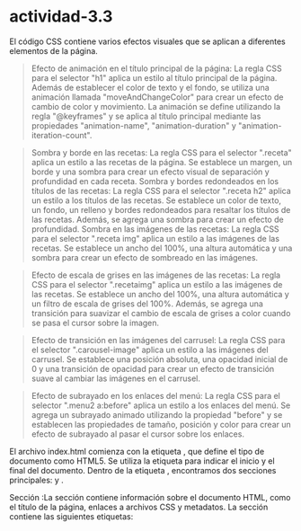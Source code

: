# actividad-3.3

El código CSS contiene varios efectos visuales que se aplican a diferentes elementos de la página.

>Efecto de animación en el título principal de la página: La regla CSS para el selector "h1" aplica un estilo al título principal de la página. Además de establecer el color de texto y el fondo, se utiliza una animación llamada "moveAndChangeColor" para crear un efecto de cambio de color y movimiento. La animación se define utilizando la regla "@keyframes" y se aplica al título principal mediante las propiedades "animation-name", "animation-duration" y "animation-iteration-count".

>Sombra y borde en las recetas: La regla CSS para el selector ".receta" aplica un estilo a las recetas de la página. Se establece un margen, un borde y una sombra para crear un efecto visual de separación y profundidad en cada receta.
>Sombra y bordes redondeados en los títulos de las recetas: La regla CSS para el selector ".receta h2" aplica un estilo a los títulos de las recetas. Se establece un color de texto, un fondo, un relleno y bordes redondeados para resaltar los títulos de las recetas. Además, se agrega una sombra para crear un efecto de profundidad.
>Sombra en las imágenes de las recetas: La regla CSS para el selector ".receta img" aplica un estilo a las imágenes de las recetas. Se establece un ancho del 100%, una altura automática y una sombra para crear un efecto de sombreado en las imágenes.

>Efecto de escala de grises en las imágenes de las recetas: La regla CSS para el selector ".recetaimg" aplica un estilo a las imágenes de las recetas. Se establece un ancho del 100%, una altura automática y un filtro de escala de grises del 100%. Además, se agrega una transición para suavizar el cambio de escala de grises a color cuando se pasa el cursor sobre la imagen.

>Efecto de transición en las imágenes del carrusel: La regla CSS para el selector ".carousel-image" aplica un estilo a las imágenes del carrusel. Se establece una posición absoluta, una opacidad inicial de 0 y una transición de opacidad para crear un efecto de transición suave al cambiar las imágenes en el carrusel.

>Efecto de subrayado en los enlaces del menú: La regla CSS para el selector ".menu2 a:before" aplica un estilo a los enlaces del menú. Se agrega un subrayado animado utilizando la propiedad "before" y se establecen las propiedades de tamaño, posición y color para crear un efecto de subrayado al pasar el cursor sobre los enlaces.

El archivo index.html comienza con la etiqueta <!DOCTYPE html>, que define el tipo de documento como HTML5. Se utiliza la etiqueta <html> para indicar el inicio y el final del documento. Dentro de la etiqueta <html>, encontramos dos secciones principales: <head> y <body>.

Sección <head>:La sección <head> contiene información sobre el documento HTML, como el título de la página, enlaces a archivos CSS y metadatos. La sección <head> contiene las siguientes etiquetas:

<title>: Esta etiqueta define el título de la página que se muestra en la pestaña del navegador. 	 	
<meta charset="UTF-8">: Esta etiqueta especifica la codificación de caracteres utilizada en el documento. 	
<link rel="stylesheet" 	type="text/css" href="styles.css">: Esta etiqueta enlaza un archivo CSS externo llamado styles.css para aplicar estilos a la página. 	

Sección <body>: La sección <body> contiene el contenido visible de la página web. Aquí es donde se encuentran las etiquetas que definen la estructura y el contenido de la página. Esta sección contiene las siguientes etiquetas:

<header>: Esta etiqueta define el encabezado de la página, que generalmente contiene el logotipo y el título principal. 	 	
<nav>: Esta etiqueta define una sección de navegación que contiene enlaces a otras páginas o secciones del sitio web. 		
<main>: Esta etiqueta define el contenido principal de la página. 		
<section>: Esta etiqueta define una sección lógica o temática de la página. 	
<article>: Esta etiqueta define un artículo independiente dentro de una página. 	 	
<aside>: Esta etiqueta define un contenido relacionado pero independiente del contenido principal. 		
<footer>: Esta etiqueta define el pie de página.

Además de estas, también se utilizan etiquetas como <h1>, <h2>, <p>, <a>, <img>, <ul>, <li>, entre otras, para definir encabezados, párrafos, enlaces, imágenes, listas y más.

El script JavaScript incluido en index.html selecciona un conjunto de imágenes con la clase "carousel-image" y las muestra de forma cíclica cada 5 segundos. Esto se logra mediante la función showImage() y la función setInterval() que llama a showImage() cada 5000 milisegundos.
Por otro lado contiene un fragmento de código que incrusta un video de YouTube en la página web. El video se muestra en un contenedor con la clase "sticky-video".
